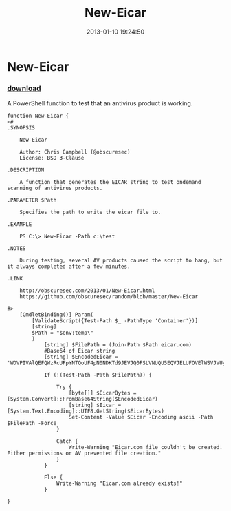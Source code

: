﻿---
pid:            3874
parent:         0
children:       
poster:         obscuresec
title:          New-Eicar
date:           2013-01-10 19:24:50
description:    A PowerShell function to test that an antivirus product is working.
format:         posh
---

# New-Eicar

### [download](3874.ps1)  

A PowerShell function to test that an antivirus product is working.

```posh
function New-Eicar {
<#
.SYNOPSIS
 
    New-Eicar
       
    Author: Chris Campbell (@obscuresec)
    License: BSD 3-Clause
    
.DESCRIPTION

    A function that generates the EICAR string to test ondemand scanning of antivirus products.

.PARAMETER $Path

    Specifies the path to write the eicar file to.

.EXAMPLE

    PS C:\> New-Eicar -Path c:\test 

.NOTES

    During testing, several AV products caused the script to hang, but it always completed after a few minutes.

.LINK

    http://obscuresec.com/2013/01/New-Eicar.html
    https://github.com/obscuresec/random/blob/master/New-Eicar
    
#>
    [CmdletBinding()] Param(
        [ValidateScript({Test-Path $_ -PathType 'Container'})] 
        [string] 
        $Path = "$env:temp\"
        )            
            [string] $FilePath = (Join-Path $Path eicar.com)
            #Base64 of Eicar string
            [string] $EncodedEicar = 'WDVPIVAlQEFQWzRcUFpYNTQoUF4pN0NDKTd9JEVJQ0FSLVNUQU5EQVJELUFOVElWSVJVUy1URVNULUZJTEUhJEgrSCo='

            If (!(Test-Path -Path $FilePath)) {

                Try {
                    [byte[]] $EicarBytes = [System.Convert]::FromBase64String($EncodedEicar)
                    [string] $Eicar = [System.Text.Encoding]::UTF8.GetString($EicarBytes)
                    Set-Content -Value $Eicar -Encoding ascii -Path $FilePath -Force 
                }

                Catch {
                    Write-Warning "Eicar.com file couldn't be created. Either permissions or AV prevented file creation."
                }
            }
            
            Else {
                Write-Warning "Eicar.com already exists!"
            }

}
```
